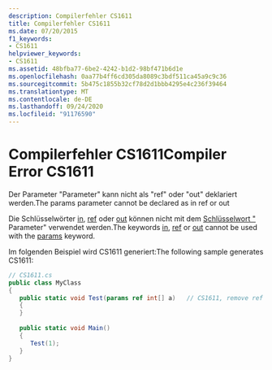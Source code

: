 ```yaml
---
description: Compilerfehler CS1611
title: Compilerfehler CS1611
ms.date: 07/20/2015
f1_keywords:
- CS1611
helpviewer_keywords:
- CS1611
ms.assetid: 48bfba77-6be2-4242-b1d2-98bf471b6d1e
ms.openlocfilehash: 0aa77b4ff6cd305da8089c3bdf511ca45a9c9c36
ms.sourcegitcommit: 5b475c1855b32cf78d2d1bbb4295e4c236f39464
ms.translationtype: MT
ms.contentlocale: de-DE
ms.lasthandoff: 09/24/2020
ms.locfileid: "91176590"
---
```

# <a name="compiler-error-cs1611"></a><span data-ttu-id="1155c-103">Compilerfehler CS1611</span><span class="sxs-lookup"><span data-stu-id="1155c-103">Compiler Error CS1611</span></span>

<span data-ttu-id="1155c-104">Der Parameter "Parameter" kann nicht als "ref" oder "out" deklariert werden.</span><span class="sxs-lookup"><span data-stu-id="1155c-104">The params parameter cannot be declared as in ref or out</span></span>  
  
 <span data-ttu-id="1155c-105">Die Schlüsselwörter [in](../language-reference/keywords/in-parameter-modifier.md), [ref](../language-reference/keywords/ref.md) oder [out](../language-reference/keywords/out-parameter-modifier.md) können nicht mit dem [Schlüsselwort "](../language-reference/keywords/params.md) Parameter" verwendet werden.</span><span class="sxs-lookup"><span data-stu-id="1155c-105">The keywords [in](../language-reference/keywords/in-parameter-modifier.md), [ref](../language-reference/keywords/ref.md) or [out](../language-reference/keywords/out-parameter-modifier.md) cannot be used with the [params](../language-reference/keywords/params.md) keyword.</span></span>  
  
 <span data-ttu-id="1155c-106">Im folgenden Beispiel wird CS1611 generiert:</span><span class="sxs-lookup"><span data-stu-id="1155c-106">The following sample generates CS1611:</span></span>  
  
```csharp  
// CS1611.cs  
public class MyClass  
{  
   public static void Test(params ref int[] a)   // CS1611, remove ref  
   {  
   }  
  
   public static void Main()  
   {  
      Test(1);  
   }  
}  
```
